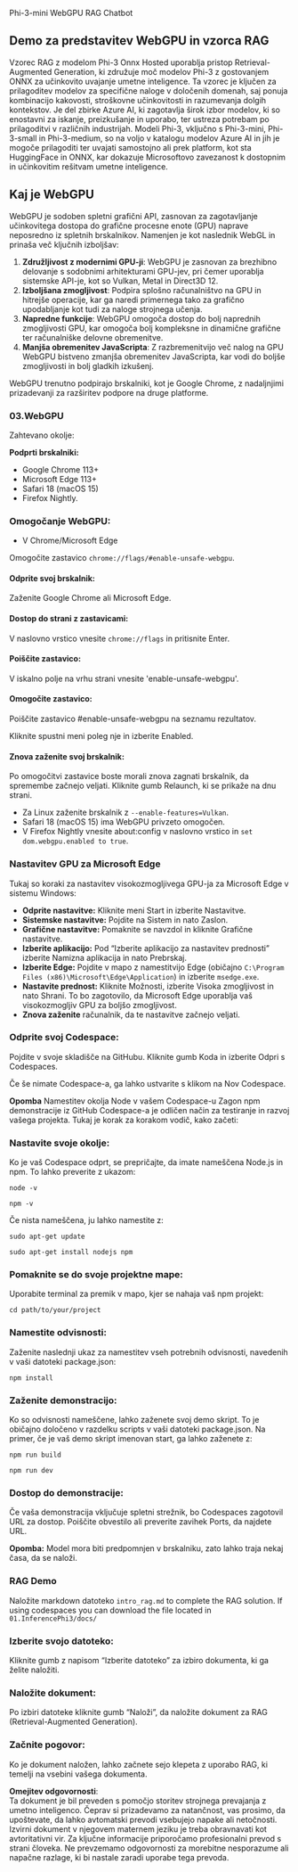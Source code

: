 Phi-3-mini WebGPU RAG Chatbot

## Demo za predstavitev WebGPU in vzorca RAG
Vzorec RAG z modelom Phi-3 Onnx Hosted uporablja pristop Retrieval-Augmented Generation, ki združuje moč modelov Phi-3 z gostovanjem ONNX za učinkovito uvajanje umetne inteligence. Ta vzorec je ključen za prilagoditev modelov za specifične naloge v določenih domenah, saj ponuja kombinacijo kakovosti, stroškovne učinkovitosti in razumevanja dolgih kontekstov. Je del zbirke Azure AI, ki zagotavlja širok izbor modelov, ki so enostavni za iskanje, preizkušanje in uporabo, ter ustreza potrebam po prilagoditvi v različnih industrijah. Modeli Phi-3, vključno s Phi-3-mini, Phi-3-small in Phi-3-medium, so na voljo v katalogu modelov Azure AI in jih je mogoče prilagoditi ter uvajati samostojno ali prek platform, kot sta HuggingFace in ONNX, kar dokazuje Microsoftovo zavezanost k dostopnim in učinkovitim rešitvam umetne inteligence.

## Kaj je WebGPU
WebGPU je sodoben spletni grafični API, zasnovan za zagotavljanje učinkovitega dostopa do grafične procesne enote (GPU) naprave neposredno iz spletnih brskalnikov. Namenjen je kot naslednik WebGL in prinaša več ključnih izboljšav:

1. **Združljivost z modernimi GPU-ji**: WebGPU je zasnovan za brezhibno delovanje s sodobnimi arhitekturami GPU-jev, pri čemer uporablja sistemske API-je, kot so Vulkan, Metal in Direct3D 12.
2. **Izboljšana zmogljivost**: Podpira splošno računalništvo na GPU in hitrejše operacije, kar ga naredi primernega tako za grafično upodabljanje kot tudi za naloge strojnega učenja.
3. **Napredne funkcije**: WebGPU omogoča dostop do bolj naprednih zmogljivosti GPU, kar omogoča bolj kompleksne in dinamične grafične ter računalniške delovne obremenitve.
4. **Manjša obremenitev JavaScripta**: Z razbremenitvijo več nalog na GPU WebGPU bistveno zmanjša obremenitev JavaScripta, kar vodi do boljše zmogljivosti in bolj gladkih izkušenj.

WebGPU trenutno podpirajo brskalniki, kot je Google Chrome, z nadaljnjimi prizadevanji za razširitev podpore na druge platforme.

### 03.WebGPU
Zahtevano okolje:

**Podprti brskalniki:** 
- Google Chrome 113+
- Microsoft Edge 113+
- Safari 18 (macOS 15)
- Firefox Nightly.

### Omogočanje WebGPU:

- V Chrome/Microsoft Edge 

Omogočite zastavico `chrome://flags/#enable-unsafe-webgpu`.

#### Odprite svoj brskalnik:
Zaženite Google Chrome ali Microsoft Edge.

#### Dostop do strani z zastavicami:
V naslovno vrstico vnesite `chrome://flags` in pritisnite Enter.

#### Poiščite zastavico:
V iskalno polje na vrhu strani vnesite 'enable-unsafe-webgpu'.

#### Omogočite zastavico:
Poiščite zastavico #enable-unsafe-webgpu na seznamu rezultatov.

Kliknite spustni meni poleg nje in izberite Enabled.

#### Znova zaženite svoj brskalnik:

Po omogočitvi zastavice boste morali znova zagnati brskalnik, da spremembe začnejo veljati. Kliknite gumb Relaunch, ki se prikaže na dnu strani.

- Za Linux zaženite brskalnik z `--enable-features=Vulkan`.
- Safari 18 (macOS 15) ima WebGPU privzeto omogočen.
- V Firefox Nightly vnesite about:config v naslovno vrstico in `set dom.webgpu.enabled to true`.

### Nastavitev GPU za Microsoft Edge 

Tukaj so koraki za nastavitev visokozmogljivega GPU-ja za Microsoft Edge v sistemu Windows:

- **Odprite nastavitve:** Kliknite meni Start in izberite Nastavitve.
- **Sistemske nastavitve:** Pojdite na Sistem in nato Zaslon.
- **Grafične nastavitve:** Pomaknite se navzdol in kliknite Grafične nastavitve.
- **Izberite aplikacijo:** Pod “Izberite aplikacijo za nastavitev prednosti” izberite Namizna aplikacija in nato Prebrskaj.
- **Izberite Edge:** Pojdite v mapo z namestitvijo Edge (običajno `C:\Program Files (x86)\Microsoft\Edge\Application`) in izberite `msedge.exe`.
- **Nastavite prednost:** Kliknite Možnosti, izberite Visoka zmogljivost in nato Shrani.
To bo zagotovilo, da Microsoft Edge uporablja vaš visokozmogljiv GPU za boljšo zmogljivost.
- **Znova zaženite** računalnik, da te nastavitve začnejo veljati.

### Odprite svoj Codespace:
Pojdite v svoje skladišče na GitHubu.
Kliknite gumb Koda in izberite Odpri s Codespaces.

Če še nimate Codespace-a, ga lahko ustvarite s klikom na Nov Codespace.

**Opomba** Namestitev okolja Node v vašem Codespace-u
Zagon npm demonstracije iz GitHub Codespace-a je odličen način za testiranje in razvoj vašega projekta. Tukaj je korak za korakom vodič, kako začeti:

### Nastavite svoje okolje:
Ko je vaš Codespace odprt, se prepričajte, da imate nameščena Node.js in npm. To lahko preverite z ukazom:
```
node -v
```
```
npm -v
```

Če nista nameščena, ju lahko namestite z:
```
sudo apt-get update
```
```
sudo apt-get install nodejs npm
```

### Pomaknite se do svoje projektne mape:
Uporabite terminal za premik v mapo, kjer se nahaja vaš npm projekt:
```
cd path/to/your/project
```

### Namestite odvisnosti:
Zaženite naslednji ukaz za namestitev vseh potrebnih odvisnosti, navedenih v vaši datoteki package.json:

```
npm install
```

### Zaženite demonstracijo:
Ko so odvisnosti nameščene, lahko zaženete svoj demo skript. To je običajno določeno v razdelku scripts v vaši datoteki package.json. Na primer, če je vaš demo skript imenovan start, ga lahko zaženete z:

```
npm run build
```
```
npm run dev
```

### Dostop do demonstracije:
Če vaša demonstracija vključuje spletni strežnik, bo Codespaces zagotovil URL za dostop. Poiščite obvestilo ali preverite zavihek Ports, da najdete URL.

**Opomba:** Model mora biti predpomnjen v brskalniku, zato lahko traja nekaj časa, da se naloži.

### RAG Demo
Naložite markdown datoteko `intro_rag.md` to complete the RAG solution. If using codespaces you can download the file located in `01.InferencePhi3/docs/`

### Izberite svojo datoteko:
Kliknite gumb z napisom “Izberite datoteko” za izbiro dokumenta, ki ga želite naložiti.

### Naložite dokument:
Po izbiri datoteke kliknite gumb “Naloži”, da naložite dokument za RAG (Retrieval-Augmented Generation).

### Začnite pogovor:
Ko je dokument naložen, lahko začnete sejo klepeta z uporabo RAG, ki temelji na vsebini vašega dokumenta.

**Omejitev odgovornosti**:  
Ta dokument je bil preveden s pomočjo storitev strojnega prevajanja z umetno inteligenco. Čeprav si prizadevamo za natančnost, vas prosimo, da upoštevate, da lahko avtomatski prevodi vsebujejo napake ali netočnosti. Izvirni dokument v njegovem maternem jeziku je treba obravnavati kot avtoritativni vir. Za ključne informacije priporočamo profesionalni prevod s strani človeka. Ne prevzemamo odgovornosti za morebitne nesporazume ali napačne razlage, ki bi nastale zaradi uporabe tega prevoda.